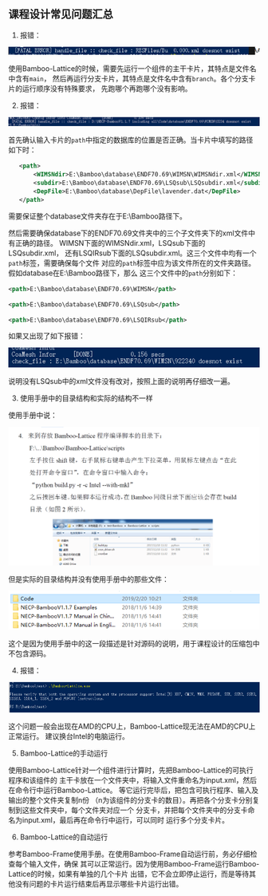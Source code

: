 ## 课程设计常见问题汇总

1. 报错：

![Q1](img/Q1.png)

使用Bamboo-Lattice的时候，需要先运行一个组件的主干卡片，其特点是文件名中含有`main`，
然后再运行分支卡片，其特点是文件名中含有`branch`。各个分支卡片的运行顺序没有特殊要求，
先跑哪个再跑哪个没有影响。

2. 报错：

![Q2_1](img/Q2_1.png)

首先确认输入卡片的`path`中指定的数据库的位置是否正确。当卡片中填写的路径如下时：
```xml
   <path>
       <WIMSNdir>E:\Bamboo\database\ENDF70.69\WIMSN\WIMSNdir.xml</WIMSNdir>
       <subdir>E:\Bamboo\database\ENDF70.69\LSQsub\LSQsubdir.xml</subdir>
       <DepFile>E:\Bamboo\database\DepFile\lavender.dat</DepFile>
   </path>
```
需要保证整个database文件夹存在于E:\Bamboo路径下。

然后需要确保database下的ENDF70.69文件夹中的三个子文件夹下的xml文件中有正确的路径。
WIMSN下面的WIMSNdir.xml，LSQsub下面的LSQsubdir.xml，
还有LSQIRsub下面的LSQsubdir.xml。这三个文件中均有一个`path`标签，需要确保每个文件
对应的`path`标签中应为该文件所在的文件夹路径。假如database在E:\Bamboo路径下，那么
这三个文件中的`path`分别如下：

```xml
<path>E:\Bamboo\database\ENDF70.69\WIMSN</path>
```

```xml
<path>E:\Bamboo\database\ENDF70.69\LSQsub</path>
```

```xml
<path>E:\Bamboo\database\ENDF70.69\LSQIRsub</path>
```

如果又出现了如下报错：

![Q2_2](img/Q2_2.png)

说明没有LSQsub中的xml文件没有改对，按照上面的说明再仔细改一遍。

3. 使用手册中的目录结构和实际的结构不一样

使用手册中说：

![Q3_1](img/Q3_1.png)

但是实际的目录结构并没有使用手册中的那些文件：

![Q3_2](img/Q3_2.png)

这个是因为使用手册中的这一段描述是针对源码的说明，用于课程设计的压缩包中不包含源码。

4. 报错：

![Q4](img/Q4.png)

这个问题一般会出现在AMD的CPU上，Bamboo-Lattice现无法在AMD的CPU上正常运行。
建议换台Intel的电脑运行。

5. Bamboo-Lattice的手动运行

使用Bamboo-Lattice针对一个组件进行计算时，先把Bamboo-Lattice的可执行程序和该组件的
主干卡放在一个文件夹中，将输入文件重命名为input.xml，然后在命令行中运行Bamboo-Lattice。
等它运行完毕后，把包含可执行程序、输入及输出的整个文件夹复制n份
（n为该组件的分支卡的数目）。再把各个分支卡分别复制到这些文件夹中，每个文件夹对应一个
分支卡，并把每个文件夹中的分支卡命名为input.xml，最后再在命令行中运行，可以同时
运行多个分支卡片。

6. Bamboo-Lattice的自动运行

参考Bamboo-Frame使用手册。在使用Bamboo-Frame自动运行前，务必仔细检查每个输入文件，确保
其可以正常运行。因为使用Bamboo-Frame运行Bamboo-Lattice的时候，如果有单独的几个卡片
出错，它不会立即停止运行，而是等待其他没有问题的卡片运行结束后再显示哪些卡片运行出错。
